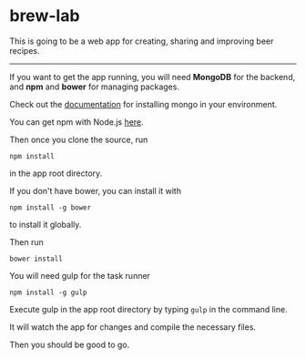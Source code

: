 # brew-lab

This is going to be a web app for creating, sharing and improving beer recipes. 

---

If you want to get the app running, you will need **MongoDB** for the backend, and **npm** and **bower** for managing packages.

Check out the <a href="http://docs.mongodb.org/manual/installation/" target="_blank">documentation</a> for installing mongo in your environment. 

You can get npm with Node.js <a href="https://nodejs.org/download/" target="_blank">here</a>.

Then once you clone the source, run 

`npm install` 

in the app root directory.

If you don't have bower, you can install it with 

`npm install -g bower` 

to install it globally.

Then run 

`bower install`

You will need gulp for the task runner 

`npm install -g gulp`

Execute gulp in the app root directory by typing `gulp` in the command line.

It will watch the app for changes and compile the necessary files.

Then you should be good to go.




